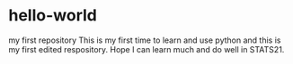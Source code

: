 # hello-world
my first repository
This is my first time to learn and use python and this is my first edited respository. Hope I can learn much and do well in STATS21. 
